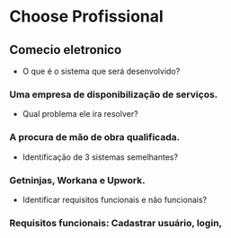 # Choose Profissional
## Comecio eletronico 
* O que é o sistema que será desenvolvido? 
### Uma empresa de disponibilização de serviços.
- Qual problema ele ira resolver?
### A procura de mão de obra qualificada.
- Identificação de 3 sistemas semelhantes?
 ### Getninjas, Workana e Upwork.
- Identificar requisitos funcionais e não funcionais?
 ### Requisitos funcionais: Cadastrar usuário, login, 
